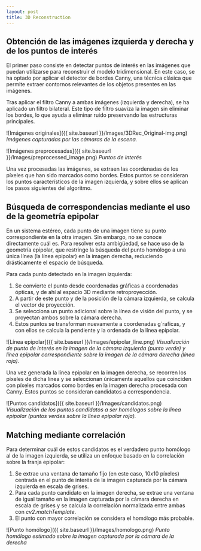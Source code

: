 ```yaml
---
layout: post
title: 3D Reconstruction
---
```


## Obtención de las imágenes izquierda y derecha y de los puntos de interés
El primer paso consiste en detectar puntos de interés en las imágenes que puedan utilizarse para reconstruir el modelo tridimensional. En este caso, se ha optado por aplicar el detector de bordes Canny, una técnica clásica que permite extraer contornos relevantes de los objetos presentes en las imágenes.

Tras aplicar el filtro Canny a ambas imágenes (izquierda y derecha), se ha aplicado un filtro bilateral. Este tipo de filtro suaviza la imagen sin eliminar los bordes, lo que ayuda a eliminar ruido preservando las estructuras principales.

![Imágenes originales]({{ site.baseurl }}/Images/3DRec_Original-img.png)
*Imágenes capturadas por las cámaras de la escena.*

![Imágenes preprocesadas]({{ site.baseurl }}/Images/preprocessed_image.png)
*Puntos de interés*

Una vez procesadas las imágenes, se extraen las coordenadas de los píxeles que han sido marcados como bordes. Estos puntos se consideran los puntos característicos de la imagen izquierda, y sobre ellos se aplican los pasos siguientes del algoritmo.

## Búsqueda de correspondencias mediante el uso de la geometría epipolar
En un sistema estéreo, cada punto de una imagen tiene su punto correspondiente en la otra imagen. Sin embargo, no se conoce directamente cuál es. Para resolver esta ambigüedad, se hace uso de la geometría epipolar, que restringe la búsqueda del punto homólogo a una única línea (la línea epipolar) en la imagen derecha, reduciendo drásticamente el espacio de búsqueda.

Para cada punto detectado en la imagen izquierda:

1. Se convierte el punto desde coordenadas gráficas a coordenadas ópticas, y de ahí al espacio 3D mediante retroproyección.
2. A partir de este punto y de la posición de la cámara izquierda, se calcula el vector de proyección.
3. Se selecciona un punto adicional sobre la línea de visión del punto, y se proyectan ambos sobre la cámara derecha.
4. Estos puntos se transforman nuevamente a coordenadas g´raficas, y con ellos se calcula la pendiente y la ordenada de la línea epipolar.

![Línea epipolar]({{ site.baseurl }}/Images/epipolar_line.png)
*Visualización de punto de interés en la imagen de la cámara izquierda (punto verde) y línea epipolar correspondiente sobre la imagen de la cámara derecha (línea roja).*

Una vez generada la línea epipolar en la imagen derecha, se recorren los píxeles de dicha línea y se seleccionan únicamente aquellos que coinciden con píxeles marcados como bordes en la imagen derecha procesada con Canny. Estos puntos se consideran candidatos a correspondencia.

![Puntos candidatos]({{ site.baseurl }}/Images/candidatos.png)
*Visualización de los puntos candidatos a ser homólogos sobre la línea epipolar (puntos verdes sobre la línea epipolar roja).*

## Matching mediante correlación
Para determinar cuál de estos candidatos es el verdadero punto homólogo al de la imagen izquierda, se utiliza un enfoque basado en la correlación sobre la franja epipolar:
1. Se extrae una ventana de tamaño fijo (en este caso, 10x10 píxeles) centrada en el punto de interés de la imagen capturada por la cámara izquierda en escala de grises.
2. Para cada punto candidato en la imagen derecha, se extrae una ventana de igual tamaño en la imagen capturada por la cámara derecha en escala de grises y se calcula la correlación normalizada entre ambas con *cv2.matchTemplate*.
3. El punto con mayor correlación se considera el homólogo más probable.

![Punto homólogo]({{ site.baseurl }}/Images/homologo.png)
*Punto homólogo estimado sobre la imagen capturada por la cámara de la derecha*
